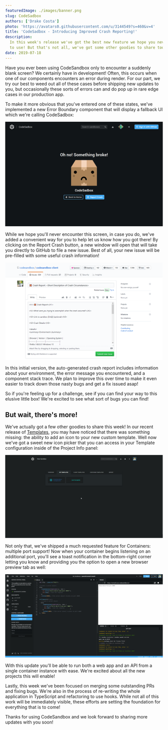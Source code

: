 ```yaml
---
featuredImage: ./images/banner.png
slug: CodeSadbox
authors: ['Drake Costa']
photo: 'https://avatars0.githubusercontent.com/u/3144549?s=460&v=4'
title: 'CodeSadbox - Introducing Improved Crash Reporting!'
description:
  In this week's release we've got the best new feature we hope you never have
  to use! But that's not all, we've got some other goodies to share too!
date: 2019-07-18
---
```


Have you ever been using CodeSandbox only to encounter a suddenly blank screen?
We certainly have in development! Often, this occurs when one of our components
encounters an error during render. For our part, we try our best to weed out all
of these cases before shipping new updates to you, but occasionally these sorts
of errors can and do pop up in rare edge cases in our production app.

To make it more obvious that you've entered one of these states, we've
implemented a new Error Boundary component that will display a fallback UI which
we're calling CodeSadbox:

![CodeSadbox](./images/01_CodeSadbox.png)

While we hope you'll never encounter this screen, in case you do, we've added a
convenient way for you to help let us know how you got there! By clicking on the
Report Crash button, a new window will open that will take you directly to
GitHub to file a new issue. Best of all, your new issue will be pre-filled with
some useful crash information!

![Crash Report](./images/02_Crash_Report.png)

In this initial version, the auto-generated crash report includes information
about your environment, the error message you encountered, and a component stack
trace. We plan to improve this over time to make it even easier to track down
those nasty bugs and get a fix issued asap!

So if you're feeling up for a challenge, see if you can find your way to this
elusive little box! We're excited to see what sort of bugs you can find!

## But wait, there's more!

We've actually got a few other goodies to share this week! In our recent release
of [Templates](/post/Templates), you may have noticed that there was something
missing: the ability to add an icon to your new custom template. Well now we've
got a sweet new icon picker that you can access in your Template configuration
inside of the Project Info panel:

![Template Icons](./images/03_Template_Icons.gif)

Not only that, we've shipped a much requested feature for Containers: multiple
port support! Now when your container begins listening on an additional port,
you'll see a toast notification in the bottom-right corner letting you know and
providing you the option to open a new browser preview tab as well:

![Multiple Ports](./images/04_Multiple_Ports.gif)

With this update you'll be able to run both a web app and an API from a single
container instance with ease. We're excited about all the new projects this will
enable!

Lastly, this week we've been focused on merging some outstanding PRs and fixing
bugs. We're also in the process of re-writing the whole application in
TypeScript and refactoring to use hooks. While not all of this work will be
immediately visible, these efforts are setting the foundation for everything
that is to come!

Thanks for using CodeSandbox and we look forward to sharing more updates with
you soon!
